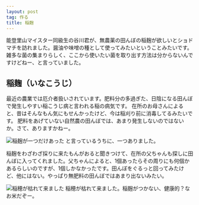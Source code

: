 ```yaml
---
layout: post
tag: 作る
title: 稲麹
---
```



能登里山マイスター同級生の谷川君が、無農薬の田んぼの稲麹が欲しいとショドマチを訪れました。醤油や味噌の種として使ってみたいということみたいです。雑多な菌の集まりらしく、ここから使いたい菌を取り出す方法は分からないんですけどねー、と言っていました。


## 稲麹（いなこうじ）
最近の農業では厄介者扱いされています。肥料分の多過ぎた、日陰になる田んぼで発生しやすい稲こうじ病と言われる稲の病気です。
在所のお母さんによると、昔はそんなもん気にもせんかったけど、今は稲刈り前に消毒してるみたいです。
肥料をあげていない自然農の田んぼでは、あまり発生しないのではないか。さて、ありますかねー。


<img src="https://kobapan.com/f/6239808388_60267dce64.jpg" name="稲麹が一つだけあった" title="稲麹が一つだけあった"/>
と言っているうちに、一つありました。


稲麹をわざわざ採りに来たもんがおると聞きつけて、在所の父ちゃんも探しに田んぼに入ってくれました。父ちゃんによると、1個あったらその周りにも何個かあるらしいのですが、1個しかなかったです。田んぼをぐるっと回ってみたけど、他にはない。やっぱり無肥料の田んぼではあまり出ないみたい。


<img src="https://kobapan.com/f/6239808182_80b1375919.jpg" name="稲穂が枯れて来ました" title="稲穂が枯れて来ました"/>
稲穂が枯れて来ました。稲麹がつかない、健康的？なお米だぞー。


　